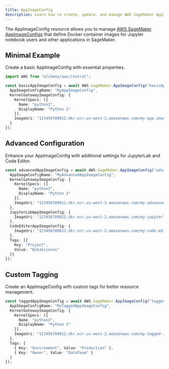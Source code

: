 ```yaml
---
title: AppImageConfig
description: Learn how to create, update, and manage AWS SageMaker AppImageConfigs using Alchemy Cloud Control.
---
```



The AppImageConfig resource allows you to manage [AWS SageMaker AppImageConfigs](https://docs.aws.amazon.com/sagemaker/latest/userguide/) that define Docker container images for Jupyter notebook users and other applications in SageMaker. 

## Minimal Example

Create a basic AppImageConfig with essential properties.

```ts
import AWS from "alchemy/aws/control";

const basicAppImageConfig = await AWS.SageMaker.AppImageConfig("basicAppImageConfig", {
  AppImageConfigName: "MyAppImageConfig",
  KernelGatewayImageConfig: {
    KernelSpecs: [{
      Name: "python3",
      DisplayName: "Python 3"
    }],
    ImageUri: "123456789012.dkr.ecr.us-west-2.amazonaws.com/my-app-image:latest"
  }
});
```

## Advanced Configuration

Enhance your AppImageConfig with additional settings for JupyterLab and Code Editor.

```ts
const advancedAppImageConfig = await AWS.SageMaker.AppImageConfig("advancedAppImageConfig", {
  AppImageConfigName: "MyAdvancedAppImageConfig",
  KernelGatewayImageConfig: {
    KernelSpecs: [{
      Name: "python3",
      DisplayName: "Python 3"
    }],
    ImageUri: "123456789012.dkr.ecr.us-west-2.amazonaws.com/my-advanced-image:latest"
  },
  JupyterLabAppImageConfig: {
    ImageUri: "123456789012.dkr.ecr.us-west-2.amazonaws.com/my-jupyterlab-image:latest"
  },
  CodeEditorAppImageConfig: {
    ImageUri: "123456789012.dkr.ecr.us-west-2.amazonaws.com/my-code-editor-image:latest"
  },
  Tags: [{
    Key: "Project",
    Value: "DataScience"
  }]
});
```

## Custom Tagging

Create an AppImageConfig with custom tags for better resource management.

```ts
const taggedAppImageConfig = await AWS.SageMaker.AppImageConfig("taggedAppImageConfig", {
  AppImageConfigName: "MyTaggedAppImageConfig",
  KernelGatewayImageConfig: {
    KernelSpecs: [{
      Name: "python3",
      DisplayName: "Python 3"
    }],
    ImageUri: "123456789012.dkr.ecr.us-west-2.amazonaws.com/my-tagged-image:latest"
  },
  Tags: [
    { Key: "Environment", Value: "Production" },
    { Key: "Owner", Value: "DataTeam" }
  ]
});
```
